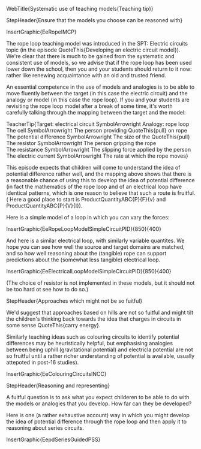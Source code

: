 WebTitle{Systematic use of teaching models(Teaching tip)}

StepHeader{Ensure that the models you choose can be reasoned with}

InsertGraphic{EeRopeIMCP}

The rope loop teaching model was introduced in the SPT: Electric circuits topic (in the episode QuoteThis{Developing an electric circuit model}). We're clear that there is much to be gained from the systematic and consistent use of models, so we advise that if the rope loop has been used lower down the school, then you and your students should return to it now: rather like renewing acquaintance with an old and trusted friend.

An essential competence in the use of models and analogies is to be able to move fluently between the target (in this case the electric circuit) and the analogy or model (in this case the rope loop). If you and your students are revisiting the rope loop model after a break of some time, it's worth carefully talking through the mapping between the target and the model:

TeacherTip{Target: electrical circuit SymbolArrowright Analogy: rope loop <br> The cell SymbolArrowright The person providing QuoteThis{pull} on rope <br> The potential difference SymbolArrowright The size of the QuoteThis{pull} <br> The resistor SymbolArrowright The person gripping the rope <br> The resistance SymbolArrowright The slipping force applied by the person <br> The electric current SymbolArrowright The rate at which the rope moves}

This episode expects that children will come to understand the idea of potential difference rather well, and the mapping above shows that there is a reasonable chance of using this to develop the idea of potential difference (in fact the mathematics of the rope loop and of an electrical loop have identical patterns, which is one reason to believe that such a route is fruitful. ( Here a good place to start is ProductQuantityABC{P}{F}{v} and ProductQuantityABC{P}{V}{I}).

Here is a simple model of a loop in which you can vary the forces:

InsertGraphic{EeRopeLoopModelSimpleCircuitPID}{850}{400}

And here is a similar electrical loop, with similarly variable quantites. We hope you can see how well the source and target domains are matched, and so how well reasoning about the (tangible) rope can support predictions about the (somewhat less tangible) electrical loop.

InsertGraphic{EeElectricalLoopModelSimpleCircuitPID}{850}{400}

(The choice of resistor is not implemented in these models, but it should not be too hard ot see how to do so.)

StepHeader{Approaches which might not be so fuitful}

We'd suggest that approaches based on hills are not so fuitful and might tilt the children's thinking back towards the idea that charges in circuits in some sense QuoteThis{carry energy}.

Similarly teaching ideas such as colouring circuits to identify potential differences may be heuristically helpful, but emphasising analogies between being uphill (gravitational potential) and electricla potential are not so fruitful until a rather richer understanding of potential is available, usually attepoted in post-16 studies).

InsertGraphic{EeColouringCircuitsINCC}

StepHeader{Reasoning and representing}

A fuitful question is to ask what you expect childeren to be able to do with the models or analogies that you develop. How far can they be developed?

Here is one (a rather exhaustive account) way in which you might develop the idea of potential difference through the rope loop and then apply it to reasoning about series circuits.

InsertGraphic{EepdSeriesGuidedPSS}